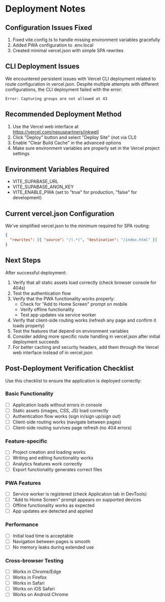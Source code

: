 # Deployment Notes

## Configuration Issues Fixed

1. Fixed vite.config.ts to handle missing environment variables gracefully
2. Added PWA configuration to .env.local
3. Created minimal vercel.json with simple SPA rewrites

## CLI Deployment Issues

We encountered persistent issues with Vercel CLI deployment related to route configuration in vercel.json. Despite multiple attempts with different configurations, the CLI deployment failed with the error:

```
Error: Capturing groups are not allowed at 43
```

## Recommended Deployment Method

1. Use the Vercel web interface at https://vercel.com/nexuspartners/inkwell
2. Click "Deploy" button and select "Deploy Site" (not via CLI)
3. Enable "Clear Build Cache" in the advanced options
4. Make sure environment variables are properly set in the Vercel project settings

## Environment Variables Required

- VITE_SUPABASE_URL
- VITE_SUPABASE_ANON_KEY
- VITE_ENABLE_PWA (set to "true" for production, "false" for development)

## Current vercel.json Configuration

We've simplified vercel.json to the minimum required for SPA routing:

```json
{
  "rewrites": [{ "source": "/(.*)", "destination": "/index.html" }]
}
```

## Next Steps

After successful deployment:

1. Verify that all static assets load correctly (check browser console for 404s)
2. Test the authentication flow
3. Verify that the PWA functionality works properly:
   - Check for "Add to Home Screen" prompt on mobile
   - Verify offline functionality
   - Test app updates via service worker
4. Verify that client-side routing works (refresh any page and confirm it loads properly)
5. Test the features that depend on environment variables
6. Consider adding more specific route handling in vercel.json after initial deployment succeeds
7. For better caching and security headers, add them through the Vercel web interface instead of in vercel.json

## Post-Deployment Verification Checklist

Use this checklist to ensure the application is deployed correctly:

### Basic Functionality

- [ ] Application loads without errors in console
- [ ] Static assets (images, CSS, JS) load correctly
- [ ] Authentication flow works (sign in/sign up/sign out)
- [ ] Client-side routing works (navigate between pages)
- [ ] Client-side routing survives page refresh (no 404 errors)

### Feature-specific

- [ ] Project creation and loading works
- [ ] Writing and editing functionality works
- [ ] Analytics features work correctly
- [ ] Export functionality generates correct files

### PWA Features

- [ ] Service worker is registered (check Application tab in DevTools)
- [ ] "Add to Home Screen" prompt appears on supported devices
- [ ] Offline functionality works as expected
- [ ] App updates are detected and applied

### Performance

- [ ] Initial load time is acceptable
- [ ] Navigation between pages is smooth
- [ ] No memory leaks during extended use

### Cross-browser Testing

- [ ] Works in Chrome/Edge
- [ ] Works in Firefox
- [ ] Works in Safari
- [ ] Works on iOS Safari
- [ ] Works on Android Chrome
